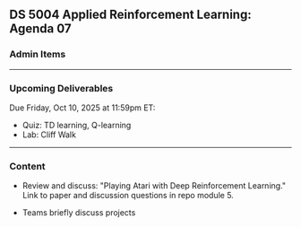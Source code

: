 ## DS 5004 Applied Reinforcement Learning: Agenda 07


### Admin Items


---

### Upcoming Deliverables


Due Friday, Oct 10, 2025 at 11:59pm ET:  
- Quiz: TD learning, Q-learning
- Lab: Cliff Walk


---

### Content

- Review and discuss: "Playing Atari with Deep Reinforcement Learning." Link to paper and discussion questions in repo module 5.

- Teams briefly discuss projects


